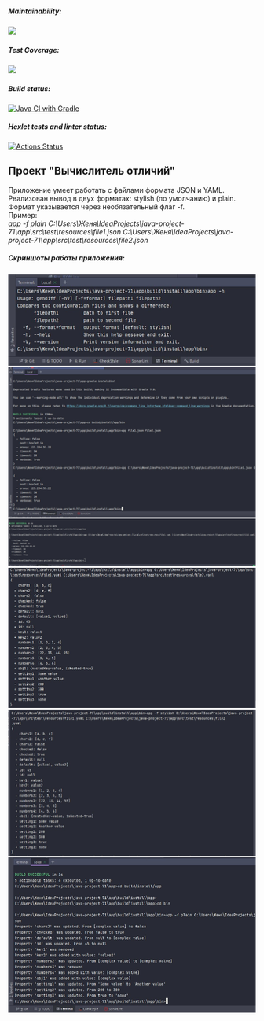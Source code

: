 ##### Maintainability:
<a href="https://codeclimate.com/github/Evgenii-Smetanin/java-project-71/maintainability"><img src="https://api.codeclimate.com/v1/badges/569fb95ef8f7c7985437/maintainability" /></a>
##### Test Coverage:
<a href="https://codeclimate.com/github/Evgenii-Smetanin/java-project-71/test_coverage"><img src="https://api.codeclimate.com/v1/badges/569fb95ef8f7c7985437/test_coverage" /></a>
##### Build status:
[![Java CI with Gradle](https://github.com/Evgenii-Smetanin/java-project-71/actions/workflows/gradle.yml/badge.svg)](https://github.com/Evgenii-Smetanin/java-project-71/actions/workflows/gradle.yml)
##### Hexlet tests and linter status:
[![Actions Status](https://github.com/Evgenii-Smetanin/java-project-71/actions/workflows/hexlet-check.yml/badge.svg)](https://github.com/Evgenii-Smetanin/java-project-71/actions)

## Проект "Вычислитель отличий"
Приложение умеет работать с файлами формата JSON и YAML.  
Реализован вывод в двух форматах: stylish (по умолчанию) и plain.  
Формат указывается через необязательный флаг -f.  
Пример:  
*app -f plain C:\Users\Женя\IdeaProjects\java-project-71\app\src\test\resources\file1.json C:\Users\Женя\IdeaProjects\java-project-71\app\src\test\resources\file2.json*

##### Скриншоты работы приложения:
![Cкриншот help](app/src/main/resources/Help.jpg)
![Cкриншот flat JSON](app/src/main/resources/Flat_JSON.jpg)
![Cкриншот flat YAML](app/src/main/resources/Flat_YAML.jpg)
![Cкриншот Nested](app/src/main/resources/Nested.jpg)
![Cкриншот Stylish](app/src/main/resources/Nested_Stylish.jpg)
![Cкриншот Plain](app/src/main/resources/Plain.jpg)
